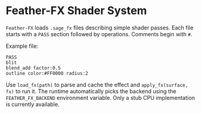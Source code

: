 # Feather-FX Shader System

`Feather-FX` loads `.sage_fx` files describing simple shader passes. Each file
starts with a `PASS` section followed by operations. Comments begin with `#`.

Example file:

```
PASS
blit
blend_add factor:0.5
outline color:#FF0000 radius:2
```

Use `load_fx(path)` to parse and cache the effect and `apply_fx(surface, fx)` to
run it. The runtime automatically picks the backend using the
`FEATHER_FX_BACKEND` environment variable. Only a stub CPU implementation is
currently available.
